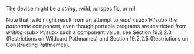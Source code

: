  The device might be a *string*, :wild, :unspecific, or **nil**. 

Note that :wild might result from an attempt to *read* &#60;sub&#62;1&#60;/sub&#62; the *pathname* component, even though portable programs are restricted from *writing*&#60;sub&#62;1&#60;/sub&#62; such a component value; see Section 19.2.2.3 (Restrictions on Wildcard Pathnames) and Section 19.2.2.5 (Restrictions on Constructing Pathnames). 

